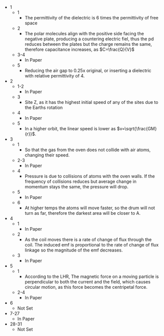 - 1
	- 1
		- The permittivity of the dielectric is 6 times the permittivity of free space
	- 2
		- The polar molecules align with the positive side facing the negative plate, producing a countering electric fiel, thus the pd reduces between the plates but the charge remains the same, therefore capacitance increases, as $C=\frac{Q}{V}$
	- 3-4
		- In Paper
	- 5
		- Reducing the air gap to 0.25x original, or inserting a dielectric with relative permittivity of 4.
- 2
	- 1-2
		- In Paper
	- 3
		- Site Z, as it has the highest initial speed of any of the sites due to the Earths rotation
	- 4
		- In Paper
	- 5
		- In a higher orbit, the linear speed is lower as $v=\sqrt{\frac{GM}{r}}$.
- 3
	- 1
		- So that the gas from the oven does not collide with air atoms, changing their speed.
	- 2-3
		- In Paper
	- 4
		- Pressure is due to collisions of atoms with the oven walls. If the frequency of collisions reduces but average change in momentum stays the same, the pressure will drop.
	- 5
		- In Paper
	- 6
		- At higher temps the atoms will move faster, so the drum will not turn as far, therefore the darkest area will be closer to A.
- 4
	- 1
		- In Paper
	- 2
		- As the coil moves there is a rate of change of flux through the coil. The induced emf is proportional to the rate of change of flux linkage so the magnitude of the emf decreases.
	- 3
		- In Paper
- 5
	- 1
		- According to the LHR, The magnetic force on a moving particle is perpendicular to both the current and the field, which causes circular motion, as this force becomes the centripetal force.
	- 2-4
		- In Paper
- 6
	- Not Set
- 7-27
	- In Paper
- 28-31
	- Not Set